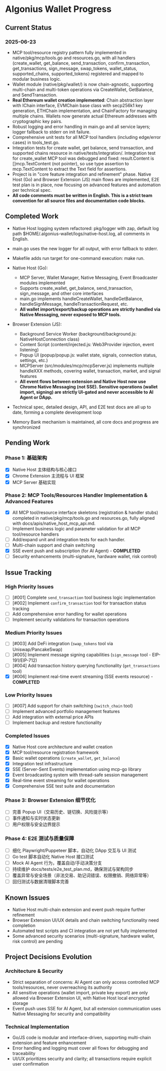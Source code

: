 # Algonius Wallet Progress

## Current Status

### 2025-06-23

- MCP tool/resource registry pattern fully implemented in native/pkg/mcp/tools.go and resources.go, with all handlers (create_wallet, get_balance, send_transaction, confirm_transaction, get_transactions, sign_message, swap_tokens, wallet_status, supported_chains, supported_tokens) registered and mapped to modular business logic.
- Wallet module (native/pkg/wallet/) is now chain-agnostic, supporting multi-chain and multi-token operations via CreateWallet, GetBalance, and SendTransaction.
- **Real Ethereum wallet creation implemented**: Chain abstraction layer with IChain interface, EVMChain base class with secp256k1 key generation, ETHChain implementation, and ChainFactory for managing multiple chains. Wallets now generate actual Ethereum addresses with cryptographic key pairs.
- Robust logging and error handling in main.go and all service layers; logger fallback to stderr on init failure.
- Comprehensive unit tests for all MCP tool handlers (including edge/error cases) in tools_test.go.
- Integration tests for create wallet, get balance, send transaction, and supported chains resource in native/tests/integration/. Integration test for create_wallet MCP tool was debugged and fixed: result.Content is []mcp.TextContent (not pointer), so use type assertion to mcp.TextContent to extract the Text field for assertions.
- Project is in "core feature integration and refinement" phase. Native Host (Go) and Browser Extension (JS) main flows are implemented, E2E test plan is in place, now focusing on advanced features and automation per technical spec.
- **All code comments must be written in English. This is a strict team convention for all source files and documentation code blocks.**

## Completed Work

- Native Host logging system refactored: pkg/logger with zap, default log path $HOME/.algonius-wallet/logs/native-host.log, all comments in English.
- main.go uses the new logger for all output, with error fallback to stderr.
- Makefile adds run target for one-command execution: make run.

- Native Host (Go):
  - MCP Server, Wallet Manager, Native Messaging, Event Broadcaster modules implemented
  - Supports create_wallet, get_balance, send_transaction, sign_message, and other core interfaces
  - main.go implements handleCreateWallet, handleGetBalance, handleSignMessage, handleTransactionRequest, etc.
  - **All wallet import/export/backup operations are strictly handled via Native Messaging, never exposed to MCP tools.**
- Browser Extension (JS):
  - Background Service Worker (background/background.js: NativeHostConnection class)
  - Content Script (content/injected.js: Web3Provider injection, event listening)
  - Popup UI (popup/popup.js: wallet state, signals, connection status, settings, etc.)
  - MCPServer (src/modules/mcp/mcpServer.js) implements multiple handleXXX methods, covering wallet, transaction, market, and signal features
  - **All event flows between extension and Native Host now use Chrome Native Messaging (not SSE). Sensitive operations (wallet import, signing) are strictly UI-gated and never accessible to AI Agent or DApp.**
- Technical spec, detailed design, API, and E2E test docs are all up to date, forming a complete development loop
- Memory Bank mechanism is maintained, all core docs and progress are synchronized

## Pending Work

### Phase 1: 基础架构

- [x] Native Host 主体结构与核心接口
- [x] Chrome Extension 主流程与 UI 框架
- [x] MCP Server 基础实现

### Phase 2: MCP Tools/Resources Handler Implementation & Advanced Features

- [x] All MCP tool/resource interface skeletons (registration & handler stubs) completed in native/pkg/mcp/tools.go and resources.go, fully aligned with docs/apis/native_host_mcp_api.md.
- [ ] Implement business logic and parameter validation for all MCP tool/resource handlers
- [ ] Add/expand unit and integration tests for each handler.
- [ ] Multi-chain support and chain switching
- [x] SSE event push and subscription (for AI Agent) - **COMPLETED**
- [ ] Security enhancements (multi-signature, hardware wallet, risk control)

## Issue Tracking

### High Priority Issues

- [ ] [#001] Complete `send_transaction` tool business logic implementation
- [ ] [#002] Implement `confirm_transaction` tool for transaction status tracking
- [ ] Add comprehensive error handling for wallet operations
- [ ] Implement security validations for transaction operations

### Medium Priority Issues

- [ ] [#003] Add DeFi integration (`swap_tokens` tool via Uniswap/PancakeSwap)
- [ ] [#005] Implement message signing capabilities (`sign_message` tool - EIP-191/EIP-712)
- [ ] [#004] Add transaction history querying functionality (`get_transactions` tool)
- [x] [#006] Implement real-time event streaming (SSE events resource) - **COMPLETED**

### Low Priority Issues

- [ ] [#007] Add support for chain switching (`switch_chain` tool)
- [ ] Implement advanced portfolio management features
- [ ] Add integration with external price APIs
- [ ] Implement backup and restore functionality

### Completed Issues

- [x] Native Host core architecture and wallet creation
- [x] MCP tool/resource registration framework
- [x] Basic wallet operations (`create_wallet`, `get_balance`)
- [x] Integration test infrastructure
- [x] SSE (Server-Sent Events) implementation using mcp-go library
- [x] Event broadcasting system with thread-safe session management
- [x] Real-time event streaming for wallet operations
- [x] Comprehensive SSE test suite and documentation

### Phase 3: Browser Extension 细节优化

- [ ] 完善 Popup UI（交易历史、链切换、风险提示等）
- [ ] 事件通知与实时状态更新
- [ ] 用户权限与安全边界提示

### Phase 4: E2E 测试与质量保障

- [ ] 细化 Playwright/Puppeteer 脚本，自动化 DApp 交互与 UI 测试
- [ ] Go test 脚本自动化 Native Host 接口测试
- [ ] Mock AI Agent 行为，覆盖自动/手动决策分支
- [ ] 持续维护 docs/tests/e2e_test_plan.md，确保测试与架构同步
- [ ] 覆盖异常与安全场景（非法交易、助记词错误、权限撤销、网络异常等）
- [ ] 回归测试与数据清理脚本完善

## Known Issues

- Native Host multi-chain extension and event push require further refinement
- Browser Extension UI/UX details and chain switching functionality need completion
- Automated test scripts and CI integration are not yet fully implemented
- Some advanced security scenarios (multi-signature, hardware wallet, risk control) are pending

## Project Decisions Evolution

### Architecture & Security

- Strict separation of concerns: AI Agent can only access controlled MCP tools/resources, never overreaching its authority
- All sensitive operations (wallet import, private key export) are only allowed via Browser Extension UI, with Native Host local encrypted storage
- Event push uses SSE for AI Agent, but all extension communication uses Native Messaging for security and compatibility

### Technical Implementation

- Go/JS code is modular and interface-driven, supporting multi-chain extension and feature enhancement
- Error handling and logging must cover all flows for debugging and traceability
- UI/UX prioritizes security and clarity; all transactions require explicit user confirmation
